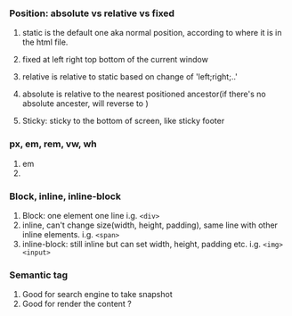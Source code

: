 ### Position: absolute vs relative vs fixed


1. static is the default one aka normal position, according to where it is in the html file.

2. fixed at left right top bottom of the current window

3. relative is relative to static based on change of 'left;right;..'

4. absolute is relative to the nearest positioned ancestor(if there's no absolute ancester, will reverse to <html>)

5. Sticky: sticky to the bottom of screen, like sticky footer


### px, em, rem, vw, wh

1. em 
2. 

### Block, inline, inline-block
 1. Block: one element one line
 i.g. ```<div>```
 2. inline, can't change size(width, height, padding), same line with other inline elements.
 i.g. ```<span>```
 3. inline-block: still inline but can set width, height, padding etc. i.g. ```<img> <input>```
 
 ### Semantic tag
 1. Good for search engine to take snapshot
 2. Good for render the content ?
